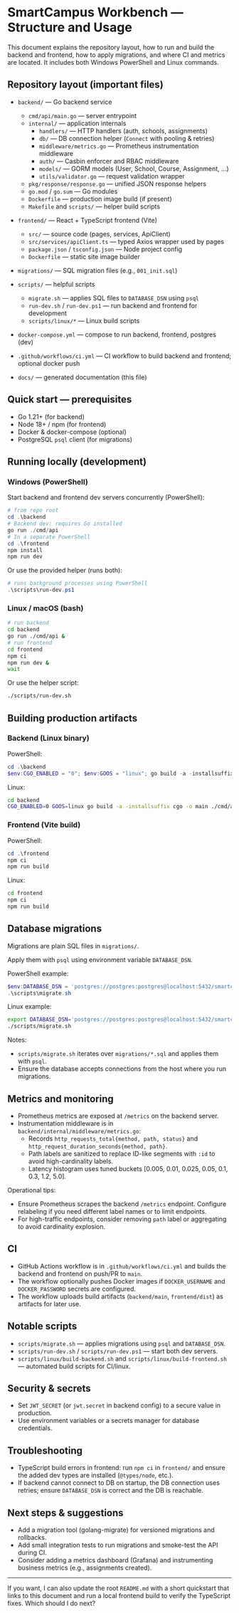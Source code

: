 # SmartCampus Workbench — Structure and Usage

This document explains the repository layout, how to run and build the backend and frontend, how to apply migrations, and where CI and metrics are located. It includes both Windows PowerShell and Linux commands.

## Repository layout (important files)

- `backend/` — Go backend service
  - `cmd/api/main.go` — server entrypoint
  - `internal/` — application internals
    - `handlers/` — HTTP handlers (auth, schools, assignments)
    - `db/` — DB connection helper (`Connect` with pooling & retries)
    - `middleware/metrics.go` — Prometheus instrumentation middleware
    - `auth/` — Casbin enforcer and RBAC middleware
    - `models/` — GORM models (User, School, Course, Assignment, ...)
    - `utils/validator.go` — request validation wrapper
  - `pkg/response/response.go` — unified JSON response helpers
  - `go.mod` / `go.sum` — Go modules
  - `Dockerfile` — production image build (if present)
  - `Makefile` and `scripts/` — helper build scripts

- `frontend/` — React + TypeScript frontend (Vite)
  - `src/` — source code (pages, services, ApiClient)
  - `src/services/apiClient.ts` — typed Axios wrapper used by pages
  - `package.json` / `tsconfig.json` — Node project config
  - `Dockerfile` — static site image builder

- `migrations/` — SQL migration files (e.g., `001_init.sql`)
- `scripts/` — helpful scripts
  - `migrate.sh` — applies SQL files to `DATABASE_DSN` using `psql`
  - `run-dev.sh` / `run-dev.ps1` — run backend and frontend for development
  - `scripts/linux/*` — Linux build scripts

- `docker-compose.yml` — compose to run backend, frontend, postgres (dev)
- `.github/workflows/ci.yml` — CI workflow to build backend and frontend; optional docker push
- `docs/` — generated documentation (this file)

## Quick start — prerequisites

- Go 1.21+ (for backend)
- Node 18+ / npm (for frontend)
- Docker & docker-compose (optional)
- PostgreSQL `psql` client (for migrations)

## Running locally (development)

### Windows (PowerShell)

Start backend and frontend dev servers concurrently (PowerShell):

```powershell
# from repo root
cd .\backend
# Backend dev: requires Go installed
go run ./cmd/api
# In a separate PowerShell
cd .\frontend
npm install
npm run dev
```

Or use the provided helper (runs both):

```powershell
# runs background processes using PowerShell
.\scripts\run-dev.ps1
```

### Linux / macOS (bash)

```bash
# run backend
cd backend
go run ./cmd/api &
# run frontend
cd frontend
npm ci
npm run dev &
wait
```

Or use the helper script:

```bash
./scripts/run-dev.sh
```

## Building production artifacts

### Backend (Linux binary)

PowerShell:

```powershell
cd .\backend
$env:CGO_ENABLED = "0"; $env:GOOS = "linux"; go build -a -installsuffix cgo -o main ./cmd/api
```

Linux:

```bash
cd backend
CGO_ENABLED=0 GOOS=linux go build -a -installsuffix cgo -o main ./cmd/api
```

### Frontend (Vite build)

PowerShell:

```powershell
cd .\frontend
npm ci
npm run build
```

Linux:

```bash
cd frontend
npm ci
npm run build
```

## Database migrations

Migrations are plain SQL files in `migrations/`.

Apply them with `psql` using environment variable `DATABASE_DSN`.

PowerShell example:

```powershell
$env:DATABASE_DSN = 'postgres://postgres:postgres@localhost:5432/smartcampus?sslmode=disable'
.\scripts\migrate.sh
```

Linux example:

```bash
export DATABASE_DSN='postgres://postgres:postgres@localhost:5432/smartcampus?sslmode=disable'
./scripts/migrate.sh
```

Notes:
- `scripts/migrate.sh` iterates over `migrations/*.sql` and applies them with `psql`.
- Ensure the database accepts connections from the host where you run migrations.

## Metrics and monitoring

- Prometheus metrics are exposed at `/metrics` on the backend server.
- Instrumentation middleware is in `backend/internal/middleware/metrics.go`:
  - Records `http_requests_total{method, path, status}` and `http_request_duration_seconds{method, path}`.
  - Path labels are sanitized to replace ID-like segments with `:id` to avoid high-cardinality labels.
  - Latency histogram uses tuned buckets [0.005, 0.01, 0.025, 0.05, 0.1, 0.3, 1.2, 5.0].

Operational tips:
- Ensure Prometheus scrapes the backend `/metrics` endpoint. Configure relabeling if you need different label names or to limit endpoints.
- For high-traffic endpoints, consider removing `path` label or aggregating to avoid cardinality explosion.

## CI

- GitHub Actions workflow is in `.github/workflows/ci.yml` and builds the backend and frontend on push/PR to `main`.
- The workflow optionally pushes Docker images if `DOCKER_USERNAME` and `DOCKER_PASSWORD` secrets are configured.
- The workflow uploads build artifacts (`backend/main`, `frontend/dist`) as artifacts for later use.

## Notable scripts

- `scripts/migrate.sh` — applies migrations using `psql` and `DATABASE_DSN`.
- `scripts/run-dev.sh` / `scripts/run-dev.ps1` — start both dev servers.
- `scripts/linux/build-backend.sh` and `scripts/linux/build-frontend.sh` — automated build scripts for CI/linux.

## Security & secrets

- Set `JWT_SECRET` (or `jwt.secret` in backend config) to a secure value in production.
- Use environment variables or a secrets manager for database credentials.

## Troubleshooting

- TypeScript build errors in frontend: run `npm ci` in `frontend/` and ensure the added dev types are installed (`@types/node`, etc.).
- If backend cannot connect to DB on startup, the DB connection uses retries; ensure `DATABASE_DSN` is correct and the DB is reachable.

## Next steps & suggestions

- Add a migration tool (golang-migrate) for versioned migrations and rollbacks.
- Add small integration tests to run migrations and smoke-test the API during CI.
- Consider adding a metrics dashboard (Grafana) and instrumenting business metrics (e.g., assignments created).

---

If you want, I can also update the root `README.md` with a short quickstart that links to this document and run a local frontend build to verify the TypeScript fixes. Which should I do next?
